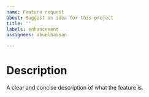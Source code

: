 ```yaml
---
name: Feature request
about: Suggest an idea for this project
title: ''
labels: enhancement
assignees: abuelhassan

---
```


# Description
A clear and concise description of what the feature is.
